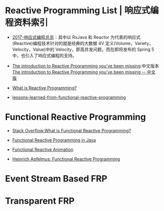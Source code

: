 # Reactive Programming List | 响应式编程资料索引

- [2017-响应式编程总览](http://emacoo.cn/backend/reactive-overview/)：其中以 RxJava 和 Reactor 为代表的响应式(Reactive)编程技术针对的就是经典的大数据 4V 定义(Volume，Variety，Velocity，Value)中的 Velocity，即高并发问题，而在即将发布的 Spring 5 中，也引入了响应式编程的支持。

- [The introduction to Reactive Programming you've been missing](https://gist.github.com/staltz/868e7e9bc2a7b8c1f754):中文版本[The introduction to Reactive Programming you've been missing -- 中文版](https://github.com/benjycui/introrx-chinese-edition)

- [What is Reactive Programming?](https://medium.com/reactive-programming/what-is-reactive-programming-bc9fa7f4a7fc#.si249gquf)

- [lessons-learned-from-functional-reactive-programming](https://medium.com/@ryancollinsio/lessons-learned-from-functional-reactive-programming-b3b6eb2410a4#.7hepkwwqr)

# Functional Reactive Programming

- [Stack Overflow:What is Functional Reactive Programming?](http://stackoverflow.com/questions/1028250/what-is-functional-reactive-programming)

- [Functional Reactive Programming in Java](https://realm.io/news/droidcon-gomez-functional-reactive-programming/)

- [Functional Reactive Animation](http://conal.net/papers/icfp97/)

- [Heinrich Apfelmus: Functional Reactive Programming](http://bobkonf.de/2016/apfelmus.html)

# Event Stream Based FRP

# Transparent FRP
